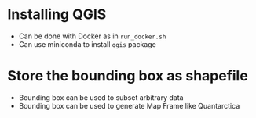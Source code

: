 # Installing QGIS

* Can be done with Docker as in `run_docker.sh`
* Can use miniconda to install `qgis` package


# Store the bounding box as shapefile

* Bounding box can be used to subset arbitrary data
* Bounding box can be used to generate Map Frame like Quantarctica
